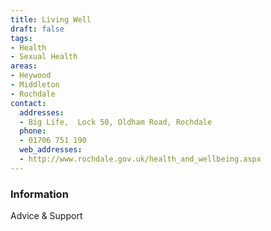 ```yaml
---
title: Living Well
draft: false
tags:
- Health
- Sexual Health
areas:
- Heywood
- Middleton
- Rochdale
contact:
  addresses:
  - Big Life,  Lock 50, Oldham Road, Rochdale
  phone:
  - 01706 751 190
  web_addresses:
  - http://www.rochdale.gov.uk/health_and_wellbeing.aspx
---
```


### Information
Advice & Support

